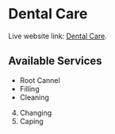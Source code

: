 # Dental Care

Live website link: [Dental Care](https://dental-care-2e394.web.app).

## Available Services

* Root Cannel
* Filling
* Cleaning
4. Changing
5. Caping